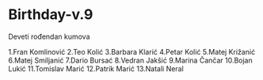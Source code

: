 # Birthday-v.9
Deveti rođendan kumova

1.Fran Komlinović
2.Teo Kolić
3.Barbara Klarić
4.Petar Kolić
5.Matej Križanić
6.Matej Smiljanić
7.Dario Bursać
8.Vedran Jakšić
9.Marina Čančar
10.Bojan Lukić
11.Tomislav Marić
12.Patrik Marić
13.Natali Neral

